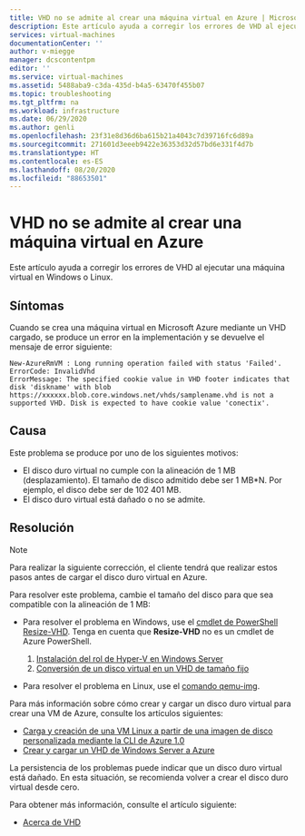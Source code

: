 ```yaml
---
title: VHD no se admite al crear una máquina virtual en Azure | Microsoft Docs
description: Este artículo ayuda a corregir los errores de VHD al ejecutar una máquina virtual en Microsoft Azure.
services: virtual-machines
documentationCenter: ''
author: v-miegge
manager: dcscontentpm
editor: ''
ms.service: virtual-machines
ms.assetid: 5488aba9-c3da-435d-b4a5-63470f455b07
ms.topic: troubleshooting
ms.tgt_pltfrm: na
ms.workload: infrastructure
ms.date: 06/29/2020
ms.author: genli
ms.openlocfilehash: 23f31e8d36d6ba615b21a4043c7d39716fc6d89a
ms.sourcegitcommit: 271601d3eeeb9422e36353d32d57bd6e331f4d7b
ms.translationtype: HT
ms.contentlocale: es-ES
ms.lasthandoff: 08/20/2020
ms.locfileid: "88653501"
---
```

# <a name="vhd-is-not-supported-when-you-create-a-virtual-machine-in-azure"></a>VHD no se admite al crear una máquina virtual en Azure

Este artículo ayuda a corregir los errores de VHD al ejecutar una máquina virtual en Windows o Linux.

## <a name="symptoms"></a>Síntomas

Cuando se crea una máquina virtual en Microsoft Azure mediante un VHD cargado, se produce un error en la implementación y se devuelve el mensaje de error siguiente: 

```
New-AzureRmVM : Long running operation failed with status 'Failed'.
ErrorCode: InvalidVhd
ErrorMessage: The specified cookie value in VHD footer indicates that disk 'diskname' with blob https://xxxxxx.blob.core.windows.net/vhds/samplename.vhd is not a supported VHD. Disk is expected to have cookie value 'conectix'.
```

## <a name="cause"></a>Causa

Este problema se produce por uno de los siguientes motivos:

- El disco duro virtual no cumple con la alineación de 1 MB (desplazamiento). El tamaño de disco admitido debe ser 1 MB*N. Por ejemplo, el disco debe ser de 102 401 MB.
- El disco duro virtual está dañado o no se admite. 

## <a name="resolution"></a>Resolución

> [!NOTE]
> Para realizar la siguiente corrección, el cliente tendrá que realizar estos pasos antes de cargar el disco duro virtual en Azure.

Para resolver este problema, cambie el tamaño del disco para que sea compatible con la alineación de 1 MB:

- Para resolver el problema en Windows, use el [cmdlet de PowerShell Resize-VHD](/powershell/module/hyper-v/resize-vhd). Tenga en cuenta que **Resize-VHD** no es un cmdlet de Azure PowerShell.

  1. [Instalación del rol de Hyper-V en Windows Server](/windows-server/virtualization/hyper-v/get-started/install-the-hyper-v-role-on-windows-server)
  1. [Conversión de un disco virtual en un VHD de tamaño fijo](../windows/prepare-for-upload-vhd-image.md#convert-the-virtual-disk-to-a-fixed-size-vhd)

- Para resolver el problema en Linux, use el [comando qemu-img](../linux/create-upload-generic.md).

Para más información sobre cómo crear y cargar un disco duro virtual para crear una VM de Azure, consulte los artículos siguientes:

- [Carga y creación de una VM Linux a partir de una imagen de disco personalizada mediante la CLI de Azure 1.0](../linux/upload-vhd.md)
- [Crear y cargar un VHD de Windows Server a Azure](../windows/upload-generalized-managed.md)

La persistencia de los problemas puede indicar que un disco duro virtual está dañado. En esta situación, se recomienda volver a crear el disco duro virtual desde cero.

Para obtener más información, consulte el artículo siguiente:

- [Acerca de VHD](../managed-disks-overview.md)
